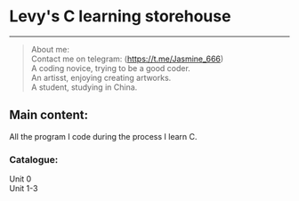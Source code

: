 # Levy's C learning storehouse
--------------- 

> About me:  
  Contact me on telegram: (https://t.me/Jasmine_666)     
  A coding novice, trying to be a good coder.  
  An artisst, enjoying creating artworks.  
  A student, studying in China.  

## Main content:  
All the program I code during the process I learn C.

### Catalogue:  
Unit 0  
Unit 1-3  
